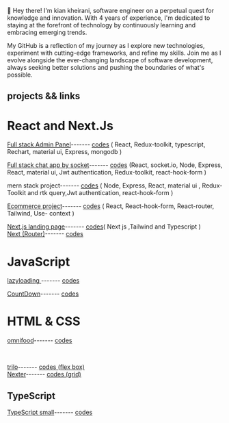 <p>👋 Hey there! I'm kian kheirani, software engineer on a perpetual quest for knowledge and innovation. With 4 years of experience, I'm dedicated to staying at the forefront of technology by continuously learning and embracing emerging trends.

My GitHub is a reflection of my journey as I explore new technologies, experiment with cutting-edge frameworks, and refine my skills. Join me as I evolve alongside the ever-changing landscape of software development, always seeking better solutions and pushing the boundaries of what's possible.</p>

## projects && links 
 # React and Next.Js
   <a href='https://adminpanel-rj85.onrender.com'>Full stack Admin Panel<a/>------- 
   <a href='https://github.com/kiancodemy/adminpanel'>codes<a/><span> ( React, Redux-toolkit, typescript, Rechart, material ui, Express, mongodb <span/>)
   <br>

   <a href='https://chat-app-by-socket-io.onrender.com/'>Full stack chat app by socket<a/>------- 
   <a href='https://github.com/kiancodemy/mernstack'>codes<a/><span> (React, socket.io, Node, Express, React, material ui, Jwt authentication, Redux-toolkit, react-hook-form )<span/>
   <br>


     
     
   <span>mern stack project<span/>------- <a 
    href='https://github.com/kiancodemy/mernstack'>codes<a/><span> ( Node, Express, React, material ui , Redux-Toolkit and rtk query,Jwt authentication, react-hook-form<span/> )
     <br>
     
   <a href='https://luminous-cannoli-250e6a.netlify.app/'>Ecommerce project<a/>------- <a href='https://github.com/kiancodemy/ec'>codes<a/><span> ( React, React-hook-form, React-router, 
 Tailwind, Use- 
    context )<span/> 
     <br>
     
   <a href='https://famsec-nextjs.vercel.app/'>Next.js landing page<a/>------- <a href='https://github.com/kiancodemy/-nextjs-typescript'>codes<a/><span>( Next js ,Tailwind and 
    Typescript )</span>
     <br>
     <a href='https://master--silver-donut-a4eee0.netlify.app/'>Next (Router)<a/>------- <a href='https://github.com/kiancodemy/Next.js-project-Router-'>codes<a/>
     <br>
      
     
   
    
     
 
       

# JavaScript
  <a href='https://exquisite-sunburst-6ac1e8.netlify.app'>lazyloading <a/>------- <a href='https://github.com/kiancodemy/lazy'>codes<a/>
    <br>
 
    
  <a href='https://glittery-pothos-b39059.netlify.app/'>CountDown<a/>------- <a href='https://github.com/kiancodemy/Countdown-project'>codes<a/>
  <br>
 

 
  
   # HTML & CSS
   <a href='https://omnifood-elmi-elmi.netlify.app/'>omnifood<a/>------- <a href='https://github.com/kiancodemy/Resturant-project-by-html-and-css'>codes<a/>
   
  <br>
  
  <a href='https://trillo-elmi-elmi.netlify.app/'>trilo<a/>------- <a href='https://github.com/kiancodemy/trilo'>codes (flex box)<a/>
  <br>
  <a href='https://master--stunning-squirrel-db98b2.netlify.app/'>Nexter<a/>------- <a href='https://github.com/kiancodemy/Nexter'>codes (grid)<a/>
 

 
  <h2>TypeScript</h2>

  <a href='https://majestic-horse-d7f643.netlify.app/'>TypeScript small<a/>------- <a href='https://github.com/kiancodemy/Typescript'>codes<a/>
        

     
    
      
   
  
   
     


     

 

  

 
  
     
   
    

  
  



 
    

    
    
    
  
